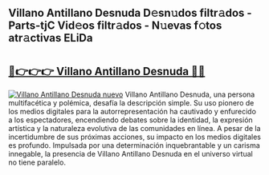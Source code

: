 ## Villano Antillano Desnuda D𝚎sn𝚞dos filtr𝚊dos - Parts-tjC Vid𝚎os filtr𝚊dos - N𝚞evas f𝚘tos atr𝚊ctivas ELiDa

# <h2><a href="http://mbagry3.tromn.icu/?c=Villano+Antillano+Desnuda">🔗👉👉👉 Villano Antillano Desnuda 🔗🔗</a></h2>

[![Villano Antillano Desnuda nuevo](https://i.imgur.com/pEAQMta.gif)](http://mbagry3.tromn.icu/?c=Villano+Antillano+Desnuda)
Villano Antillano Desnuda, una persona multifacética y polémica, desafía la descripción simple. Su uso pionero de los medios digitales para la autorrepresentación ha cautivado y enfurecido a los espectadores, encendiendo debates sobre la identidad, la expresión artística y la naturaleza evolutiva de las comunidades en línea. A pesar de la incertidumbre de sus próximas acciones, su impacto en los medios digitales es profundo. Impulsada por una determinación inquebrantable y un carisma innegable, la presencia de Villano Antillano Desnuda en el universo virtual no tiene paralelo.

